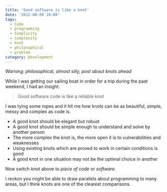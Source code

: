 ```yaml
---
title: 'Good software is like a knot'
date: '2012-08-09 10:00'
tags:
  - Code
  - programming
  - Simplicity
  - complexity
  - knot
  - philosophical
  - problem
category: Development
---
```


_Warning: philosophical, almost silly, post about knots ahead_

While I was getting our sailing boat in order for a trip during the past weekend, I had an insight.

>

> Good software code is like a reliable knot

I was tying some ropes and it hit me how knots can be as beautiful, simple, messy and complex as code is.

- A good knot should be elegant but robust
- A good knot should be simple enough to understand and solve by another person
- The more complex the knot is, the more open it is to vulnerabilities and weaknesses
- Using existing knots which are proved to work in certain conditions is good
- A good knot in one situation may not be the optimal choice in another

Now switch _knot_ above to _piece of code_ or _software_.

I reckon you might be able to draw parallels about programming to many areas, but I think knots are one of the clearest comparisons.
